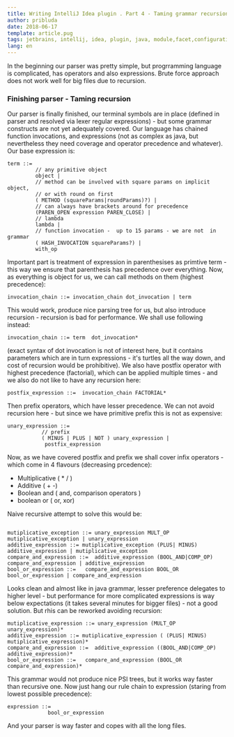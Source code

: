 ```yaml
---
title: Writing IntelliJ Idea plugin . Part 4 - Taming grammar recursion
author: pribluda
date: 2018-06-17
template: article.pug
tags: jetbrains, intellij, idea, plugin, java, module,facet,configuration, bnf, perser, lexer, jflex
lang: en
---
```


In the beginning our parser was pretty simple,    but progrramming language is complicated, has operators and also
expressions.  Brute force approach does not work well for big files due to recursion.

<span class="more"/>

### Finishing parser - Taming recursion

Our parser is finally finished,  our terminal symbols are in place (defined in parser and resolved via lexer 
regular expressions) - but some grammar constructs are not yet adequately covered.  Our language has chained function 
invocations, and expressions (not as complex as java, but nevertheless they need coverage and operator precedence and 
whatever). Our base expression is:

````bnf
term ::=
         // any primitive object
         object |
         // method can be involved with square params on implicit object,
         // or with round on first
         ( METHOD (squareParams|roundParams)?) |
         // can always have brackets around for precedence
         (PAREN_OPEN expression PAREN_CLOSE) |
         // lambda
         lambda |
         // function invocation -  up to 15 params - we are not  in grammar
         ( HASH_INVOCATION squareParams?) |
         with_op
```` 

Important part is treatment of expression in parenthesises as primtive term - this way we ensure that parenthesis has 
precedence over everything.  Now,  as everything is object for us, we can call methods on them (highest precedence):

````bnf
invocation_chain ::= invocation_chain dot_invocation | term  
````

This would work, produce nice parsing tree for us,  but also introduce recursion -  recursion is bad for performance. 
We shall use following instead:

````bnf
invocation_chain ::= term  dot_invocation*
```` 

(exact syntax of dot invocation is not of interest here,  but it contains parameters which are in turn expressions - 
it's turtles all the way down, and cost of recursion would be prohibitive).  We also have postfix operator with highest 
precedence (factorial), which can be applied multiple times -  and we also do not like to have any recursion here:

````bnf
postfix_expression ::=  invocation_chain FACTORIAL*
````

Then prefix operators, which have lesser precedence.   We can not avoid recursion here -  but since we have primitive prefix 
this is not as expensive:

````bnf
unary_expression ::=
           // prefix
           ( MINUS | PLUS | NOT ) unary_expression |
            postfix_expression

````

Now, as we have covered postfix and prefix we shall cover infix operators  - which come in 4 flavours (decreasing 
prcedence):
 - Multiplicative ( * / )
 - Additive ( + -)
 - Boolean and ( and,  comparison operators )
 - boolean or ( or, xor)
 
 Naive recursive attempt to solve  this would be:
 
````bnf
 
mutiplicative_exception ::= unary_expression MULT_OP mutiplicative_exception | unary_expression
additive_expression ::= mutiplicative_exception (PLUS| MINUS) additive_expression | mutiplicative_exception
compare_and_expression ::=  additive_expression (BOOL_AND|COMP_OP) compare_and_expression | additive_expression
bool_or_expression ::=   compare_and_expression BOOL_OR bool_or_expression | compare_and_expression

````

Looks clean and almost like in java grammar, lesser preference delegates to higher level - but performance for more complicated expressions is way below expectations
(it takes several minutes for  bigger files) - not a good solution.  But rhis can be reworked avoiding recursion:

````bnf
mutiplicative_expression ::= unary_expression (MULT_OP unary_expression)*
additive_expression ::= mutiplicative_expression ( (PLUS| MINUS) mutiplicative_expression)*
compare_and_expression ::=  additive_expression ((BOOL_AND|COMP_OP)  additive_expression)*
bool_or_expression ::=   compare_and_expression (BOOL_OR  compare_and_expression)*

````

This grammar would not produce nice PSI trees,  but it works way faster than recursive one. Now just hang our rule chain to expression
(staring from lowest possible precedence):

````bnf
expression ::=
             bool_or_expression
```` 

And your parser is way faster and copes with all the long files.

